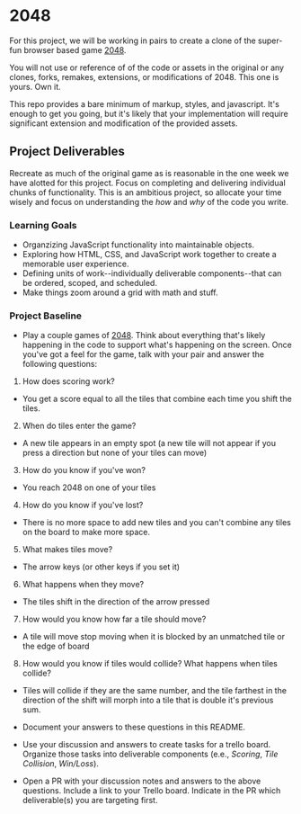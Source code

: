 # 2048
For this project, we will be working in pairs to create a clone of the super-fun browser based game [2048](http://gabrielecirulli.github.io/2048/).

You will not use or reference of of the code or assets in the original or any clones, forks, remakes, extensions, or modifications of 2048. This one is yours. Own it.

This repo provides a bare minimum of markup, styles, and javascript. It's enough to get you going, but it's likely that your implementation will require significant extension and modification of the provided assets.

## Project Deliverables
Recreate as much of the original game as is reasonable in the one week we have alotted for this project. Focus on completing and delivering individual chunks of functionality. This is an ambitious project, so allocate your time wisely and focus on understanding the _how_ and _why_ of the code you write.

### Learning Goals
- Organzizing JavaScript functionality into maintainable objects.
- Exploring how HTML, CSS, and JavaScript work together to create a memorable user experience.
- Defining units of work--individually deliverable components--that can be ordered, scoped, and scheduled.
- Make things zoom around a grid with math and stuff.

### Project Baseline
- Play a couple games of [2048](http://gabrielecirulli.github.io/2048/). Think about everything that's likely happening in the code to support what's happening on the screen. Once you've got a feel for the game, talk with your pair and answer the following questions:
1. How does scoring work?
- You get a score equal to all the tiles that combine each time you shift the tiles.
2. When do tiles enter the game?
- A new tile appears in an empty spot (a new tile will not appear if you press a direction but none of your tiles can move)
3. How do you know if you've won?
-  You reach 2048 on one of your tiles
4. How do you know if you've lost?
- There is no more space to add new tiles and you can't combine any tiles on the board to make more space.
5. What makes tiles move?
- The arrow keys (or other keys if you set it)
6. What happens when they move?
- The tiles shift in the direction of the arrow pressed
7. How would you know how far a tile should move?
- A tile will move stop moving when it is blocked by an unmatched tile or the edge of board
8. How would you know if tiles would collide? What happens when tiles collide?
- Tiles will collide if they are the same number, and the tile farthest in the direction of the shift will morph into a tile that is double it's previous sum.

- Document your answers to these questions in this README.
- Use your discussion and answers to create tasks for a trello board. Organize those tasks into deliverable components (e.e., _Scoring_, _Tile Collision_, _Win/Loss_).
- Open a PR with your discussion notes and answers to the above questions. Include a link to your Trello board. Indicate in the PR which deliverable(s) you are targeting first.
